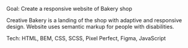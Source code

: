 Goal: Create a responsive website of Bakery shop

Creative Bakery is a landing of the shop with adaptive and responsive design. Website uses semantic markup for people with disabilities.

Tech: HTML, BEM, CSS, SCSS, Pixel Perfect, Figma, JavaScript
